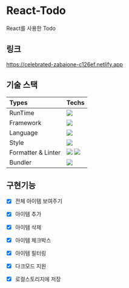 # React-Todo
React를 사용한 Todo

## 링크
https://celebrated-zabaione-c126ef.netlify.app

## 기술 스택

|Types|Techs|
|:-|:-|
|RunTime|<img src="https://img.shields.io/badge/Node.js-339933?style=flat&logo=Node.js&logoColor=white"/>|
|Framework|<img src="https://img.shields.io/badge/React-61DAFB?style=flat&logo=React&logoColor=white"/>|
|Language|<img src="https://img.shields.io/badge/JavaScript-F7DF1E?style=flat&logo=JavaScript&logoColor=white"/> |
|Style|<img src="https://img.shields.io/badge/postcss-DD3A0A?style=flat-square&logo=postcss&logoColor=white"/>|
|Formatter & Linter|<img src="https://img.shields.io/badge/ESLint-4B32C3?style=flat&logo=ESLint&logoColor=white"/> <img src="https://img.shields.io/badge/Prettier-F7B93E?style=flat&logo=Prettier&logoColor=white"/>|
|Bundler|<img src="https://img.shields.io/badge/Webpack-8DD6F9?style=flat&logo=Webpack&logoColor=white"/>|

## 구현기능

 - [X] 전체 아이템 보여주기
 - [X] 아이템 추가
 - [X] 아이템 삭제
 - [X] 아이템 체크박스
 - [X] 아이템 필터링
 - [X] 다크모드 지원
 - [X] 로컬스토리지에 저장

